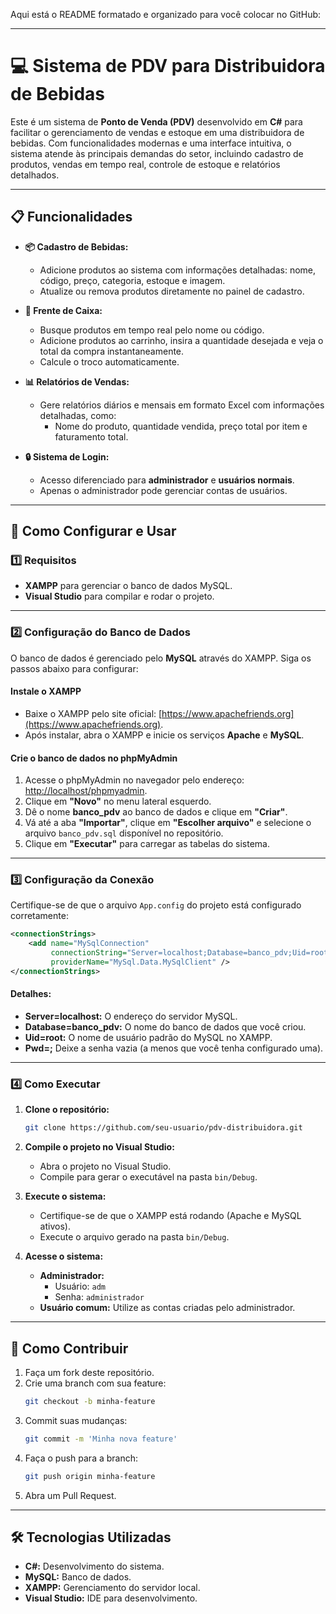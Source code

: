 Aqui está o README formatado e organizado para você colocar no GitHub:  

---

# 💻 Sistema de PDV para Distribuidora de Bebidas  

Este é um sistema de **Ponto de Venda (PDV)** desenvolvido em **C#** para facilitar o gerenciamento de vendas e estoque em uma distribuidora de bebidas. Com funcionalidades modernas e uma interface intuitiva, o sistema atende às principais demandas do setor, incluindo cadastro de produtos, vendas em tempo real, controle de estoque e relatórios detalhados.  

---

## 📋 Funcionalidades  

- **📦 Cadastro de Bebidas:**  
  - Adicione produtos ao sistema com informações detalhadas: nome, código, preço, categoria, estoque e imagem.  
  - Atualize ou remova produtos diretamente no painel de cadastro.  

- **🛒 Frente de Caixa:**  
  - Busque produtos em tempo real pelo nome ou código.  
  - Adicione produtos ao carrinho, insira a quantidade desejada e veja o total da compra instantaneamente.  
  - Calcule o troco automaticamente.  

- **📊 Relatórios de Vendas:**  
  - Gere relatórios diários e mensais em formato Excel com informações detalhadas, como:  
    - Nome do produto, quantidade vendida, preço total por item e faturamento total.  

- **🔒 Sistema de Login:**  
  - Acesso diferenciado para **administrador** e **usuários normais**.  
  - Apenas o administrador pode gerenciar contas de usuários.  

---

## 🚀 Como Configurar e Usar  

### 1️⃣ Requisitos  
- **XAMPP** para gerenciar o banco de dados MySQL.  
- **Visual Studio** para compilar e rodar o projeto.  

---

### 2️⃣ Configuração do Banco de Dados  

O banco de dados é gerenciado pelo **MySQL** através do XAMPP. Siga os passos abaixo para configurar:  

#### **Instale o XAMPP**  
- Baixe o XAMPP pelo site oficial: [https://www.apachefriends.org](https://www.apachefriends.org).  
- Após instalar, abra o XAMPP e inicie os serviços **Apache** e **MySQL**.  

#### **Crie o banco de dados no phpMyAdmin**  
1. Acesse o phpMyAdmin no navegador pelo endereço: [http://localhost/phpmyadmin](http://localhost/phpmyadmin).  
2. Clique em **"Novo"** no menu lateral esquerdo.  
3. Dê o nome **banco_pdv** ao banco de dados e clique em **"Criar"**.  
4. Vá até a aba **"Importar"**, clique em **"Escolher arquivo"** e selecione o arquivo `banco_pdv.sql` disponível no repositório.  
5. Clique em **"Executar"** para carregar as tabelas do sistema.  

---

### 3️⃣ Configuração da Conexão  

Certifique-se de que o arquivo `App.config` do projeto está configurado corretamente:  

```xml
<connectionStrings>
    <add name="MySqlConnection" 
         connectionString="Server=localhost;Database=banco_pdv;Uid=root;Pwd=;" 
         providerName="MySql.Data.MySqlClient" />
</connectionStrings>
```  

#### **Detalhes:**  
- **Server=localhost:** O endereço do servidor MySQL.  
- **Database=banco_pdv:** O nome do banco de dados que você criou.  
- **Uid=root:** O nome de usuário padrão do MySQL no XAMPP.  
- **Pwd=;** Deixe a senha vazia (a menos que você tenha configurado uma).  

---

### 4️⃣ Como Executar  

1. **Clone o repositório:**  
   ```bash
   git clone https://github.com/seu-usuario/pdv-distribuidora.git
   ```  

2. **Compile o projeto no Visual Studio:**  
   - Abra o projeto no Visual Studio.  
   - Compile para gerar o executável na pasta `bin/Debug`.  

3. **Execute o sistema:**  
   - Certifique-se de que o XAMPP está rodando (Apache e MySQL ativos).  
   - Execute o arquivo gerado na pasta `bin/Debug`.  

4. **Acesse o sistema:**  
   - **Administrador:**  
     - Usuário: `adm`  
     - Senha: `administrador`  
   - **Usuário comum:** Utilize as contas criadas pelo administrador.  

---

## 🎯 Como Contribuir  

1. Faça um fork deste repositório.  
2. Crie uma branch com sua feature:  
   ```bash
   git checkout -b minha-feature
   ```  
3. Commit suas mudanças:  
   ```bash
   git commit -m 'Minha nova feature'
   ```  
4. Faça o push para a branch:  
   ```bash
   git push origin minha-feature
   ```  
5. Abra um Pull Request.  

---

## 🛠️ Tecnologias Utilizadas  

- **C#:** Desenvolvimento do sistema.  
- **MySQL:** Banco de dados.  
- **XAMPP:** Gerenciamento do servidor local.  
- **Visual Studio:** IDE para desenvolvimento.  
